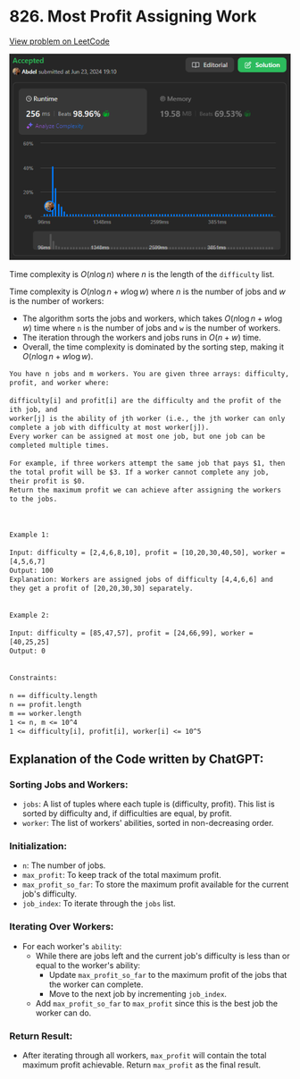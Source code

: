# 826. Most Profit Assigning Work

[View problem on LeetCode](https://leetcode.com/problems/most-profit-assigning-work/)

![Submission](image.png)

Time complexity is $O(n \log n)$ where $n$ is the length of the `difficulty` list.

Time complexity is $O(n \log n + w \log w)$ where $n$ is the number of jobs and $w$ is the number of workers:

- The algorithm sorts the jobs and workers, which takes $O(n \log n + w \log w)$ time where `n` is the number of jobs and `w` is the number of workers.
- The iteration through the workers and jobs runs in $O(n + w)$ time.
- Overall, the time complexity is dominated by the sorting step, making it $O(n \log n + w \log w)$.

```
You have n jobs and m workers. You are given three arrays: difficulty, profit, and worker where:

difficulty[i] and profit[i] are the difficulty and the profit of the ith job, and
worker[j] is the ability of jth worker (i.e., the jth worker can only complete a job with difficulty at most worker[j]).
Every worker can be assigned at most one job, but one job can be completed multiple times.

For example, if three workers attempt the same job that pays $1, then the total profit will be $3. If a worker cannot complete any job, their profit is $0.
Return the maximum profit we can achieve after assigning the workers to the jobs.



Example 1:

Input: difficulty = [2,4,6,8,10], profit = [10,20,30,40,50], worker = [4,5,6,7]
Output: 100
Explanation: Workers are assigned jobs of difficulty [4,4,6,6] and they get a profit of [20,20,30,30] separately.


Example 2:

Input: difficulty = [85,47,57], profit = [24,66,99], worker = [40,25,25]
Output: 0


Constraints:

n == difficulty.length
n == profit.length
m == worker.length
1 <= n, m <= 10^4
1 <= difficulty[i], profit[i], worker[i] <= 10^5
```

## Explanation of the Code written by ChatGPT:

### Sorting Jobs and Workers:

- `jobs`: A list of tuples where each tuple is (difficulty, profit). This list is sorted by difficulty and, if difficulties are equal, by profit.
- `worker`: The list of workers' abilities, sorted in non-decreasing order.

### Initialization:

- `n`: The number of jobs.
- `max_profit`: To keep track of the total maximum profit.
- `max_profit_so_far`: To store the maximum profit available for the current job's difficulty.
- `job_index`: To iterate through the `jobs` list.

### Iterating Over Workers:

- For each worker's `ability`:
  - While there are jobs left and the current job's difficulty is less than or equal to the worker's ability:
    - Update `max_profit_so_far` to the maximum profit of the jobs that the worker can complete.
    - Move to the next job by incrementing `job_index`.
  - Add `max_profit_so_far` to `max_profit` since this is the best job the worker can do.

### Return Result:

- After iterating through all workers, `max_profit` will contain the total maximum profit achievable. Return `max_profit` as the final result.

